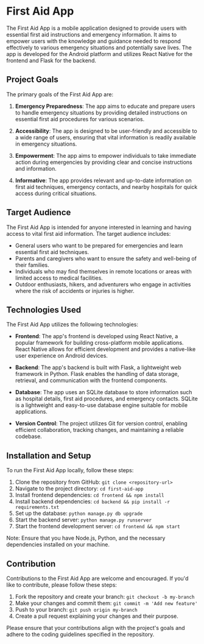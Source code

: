 # First Aid App

The First Aid App is a mobile application designed to provide users with essential first aid instructions and emergency information. It aims to empower users with the knowledge and guidance needed to respond effectively to various emergency situations and potentially save lives. The app is developed for the Android platform and utilizes React Native for the frontend and Flask for the backend.

## Project Goals

The primary goals of the First Aid App are:

1. **Emergency Preparedness**: The app aims to educate and prepare users to handle emergency situations by providing detailed instructions on essential first aid procedures for various scenarios.

2. **Accessibility**: The app is designed to be user-friendly and accessible to a wide range of users, ensuring that vital information is readily available in emergency situations.

3. **Empowerment**: The app aims to empower individuals to take immediate action during emergencies by providing clear and concise instructions and information.

4. **Informative**: The app provides relevant and up-to-date information on first aid techniques, emergency contacts, and nearby hospitals for quick access during critical situations.

## Target Audience

The First Aid App is intended for anyone interested in learning and having access to vital first aid information. The target audience includes:

- General users who want to be prepared for emergencies and learn essential first aid techniques.
- Parents and caregivers who want to ensure the safety and well-being of their families.
- Individuals who may find themselves in remote locations or areas with limited access to medical facilities.
- Outdoor enthusiasts, hikers, and adventurers who engage in activities where the risk of accidents or injuries is higher.

## Technologies Used

The First Aid App utilizes the following technologies:

- **Frontend**: The app's frontend is developed using React Native, a popular framework for building cross-platform mobile applications. React Native allows for efficient development and provides a native-like user experience on Android devices.

- **Backend**: The app's backend is built with Flask, a lightweight web framework in Python. Flask enables the handling of data storage, retrieval, and communication with the frontend components.

- **Database**: The app uses an SQLite database to store information such as hospital details, first aid procedures, and emergency contacts. SQLite is a lightweight and easy-to-use database engine suitable for mobile applications.

- **Version Control**: The project utilizes Git for version control, enabling efficient collaboration, tracking changes, and maintaining a reliable codebase.

## Installation and Setup

To run the First Aid App locally, follow these steps:

1. Clone the repository from GitHub: `git clone <repository-url>`
2. Navigate to the project directory: `cd first-aid-app`
3. Install frontend dependencies: `cd frontend && npm install`
4. Install backend dependencies: `cd backend && pip install -r requirements.txt`
5. Set up the database: `python manage.py db upgrade`
6. Start the backend server: `python manage.py runserver`
7. Start the frontend development server: `cd frontend && npm start`

Note: Ensure that you have Node.js, Python, and the necessary dependencies installed on your machine.

## Contribution

Contributions to the First Aid App are welcome and encouraged. If you'd like to contribute, please follow these steps:

1. Fork the repository and create your branch: `git checkout -b my-branch`
2. Make your changes and commit them: `git commit -m 'Add new feature'`
3. Push to your branch: `git push origin my-branch`
4. Create a pull request explaining your changes and their purpose.

Please ensure that your contributions align with the project's goals and adhere to the coding guidelines specified in the repository.

